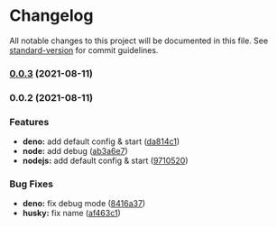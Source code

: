 # Changelog

All notable changes to this project will be documented in this file. See [standard-version](https://github.com/conventional-changelog/standard-version) for commit guidelines.

### [0.0.3](https://github.com/stephendltg/gmqttjs/compare/v0.0.2...v0.0.3) (2021-08-11)

### 0.0.2 (2021-08-11)


### Features

* **deno:** add default config & start ([da814c1](https://github.com/stephendltg/gmqttjs/commit/da814c12313bd6ab565ae28fe5f91a7557722b10))
* **node:** add debug ([ab3a6e7](https://github.com/stephendltg/gmqttjs/commit/ab3a6e78c2233068ee65acf5e77ca452f88cfa18))
* **nodejs:** add default config & start ([9710520](https://github.com/stephendltg/gmqttjs/commit/9710520a1ce3886fa78c946c95736d90b56bcb42))


### Bug Fixes

* **deno:** fix debug mode ([8416a37](https://github.com/stephendltg/gmqttjs/commit/8416a37ff1564b775b56b689cfe8c8f736227444))
* **husky:** fix name ([af463c1](https://github.com/stephendltg/gmqttjs/commit/af463c1f8e911c9ae73b77cca6903fb39b7072ff))
